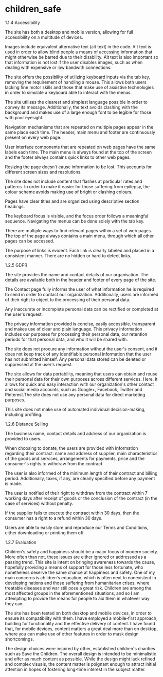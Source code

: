 # children_safe
1.1.4 Accessibility 

The site has both a desktop and mobile version, allowing for full accessibility on a multitude of devices.

Images include equivalent alternative text (alt text) in the code. Alt text is used in order to allow blind people a means of accessing information that might otherwise be barred due to their disability. Alt text is also important so that information is not lost if the user disables images, such as when dealing with expensive or low bandwith connections.

The site offers the possibility of utilizing keyboard inputs via the tab key, removing the requirement of handling a mouse. This allows both users lacking fine motor skills and those that make use of assistive technologies in order to simulate a keyboard able to interact with the menus.

The site utilizes the clearest and simplest language possible in order to convey its message. Additionally, the text avoids clashing with the background and makes use of a large enough font to be legible for those with poor eyesight.

Navigation mechanisms that are repeated on multiple pages appear in the same place each time. The header, main menu and footer are continuously present on every web page.

User interface components that are repeated on web pages have the same labels each time. The main menu is always found at the top of the screen and the footer always contains quick links to other web pages.

Resizing the page doesn't cause information to be lost. This accounts for different screen sizes and resolutions.

The site does not include content that flashes at particular rates and patterns. In order to make it easier for those suffering from epilepsy, the colour scheme avoids making use of bright or clashing colours.

Pages have clear titles and are organized using descriptive section headings. 

The keyboard focus is visible, and the focus order follows a meaningful sequence. Navigating the menus can be done solely with the tab key.

There are multiple ways to find relevant pages within a set of web pages. The top of the page always contains a main menu, through which all other pages can be accessed.

The purpose of links is evident. Each link is clearly labeled and placed in a consistent manner. There are no hidden or hard to detect links.



1.2.5 GDPR

The site provides the name and contact details of our organisation. The details are available both in the header and footer of every page of the site.

The Contact page fully informs the user of what information he is required to send in order to contact our organization. Additionally, users are informed of their right to object to the processing of their personal data.

Any inaccurate or incomplete personal data can be rectified or completed at the user's request.

The privacy information provided is concise, easily accessible, transparent and makes use of clear and plain language. This privacy information includes our purposes for processing their personal data, our retention periods for that personal data, and who it will be shared with.

The site does not procure any information without the user's consent, and it does not keep track of any identifiable personal information that the user has not submitted himself. Any personal data stored can be deleted or suppressed at the user's request. 

The site allows for data portability, meaning that users can obtain and reuse their personal data for their own purposes across different services. Here, it allows for quick and easy interaction with our organization's other contact and social media accounts, such as Google+, Facebook, Twitter and Pinterest.The site does not use any personal data for direct marketing purposes.

This site does not make use of automated individual decision-making, including profiling.

1.2.6 Distance Selling

The business name, contact details and address of our organization is provided to users.

When choosing to donate, the users are provided with information regarding their contract: name and address of supplier, main characteristics of the goods and services, arrangements for payments, price and the consumer's rights to withdraw from the contract.

The user is also informed of the minimum length of their contract and billing period. Additionally, taxes, if any, are clearly specified before any payment is made.

The user is notified of their right to withdraw from the contract within 7 working days after receipt of goods or the conclusion of the contract (in the case of services) without penalty.

If the supplier fails to execute the contract within 30 days, then the consumer has a right to a refund within 30 days.

Users are able to easily store and reproduce our Terms and Conditions, either downloading or printing them off.

1.2.7 Evaluation

Children's safety and happiness should be a major focus of modern society. More often than not, these issues are either ignored or addressed as a passing trend. This site is intent on bringing awareness towards the cause, hopefully providing a means of support for those less fortunate, who nonetheless deserve the same chance at happiness and safety. One of my main concerns is children's education, which is often next to nonexistent in developing nations and those suffering from humanitarian crises, where treatable diseases and war still pose a great risk. Children are among the most affected groups in the aforementioned situations, and so I am attempting to provide the means for people to aid them in whatever way they can.

The site has been tested on both desktop and mobile devices, in order to ensure its compatibility with them. I have employed a mobile-first approach, building for functionality and the effective delivery of content. I have found that, for mobile devices, content matters a great deal more than on desktop, where you can make use of other features in order to mask design shortcomings.

The design choices were inspired by other, established children's charities such as Save the Children. The overall design is intended to be minimalistic and offer as much content as possible. While the design might lack refined and complex visuals, the content matter is poignant enough to attract initial attention in hopes of fostering long-time interest in the subject matter.











